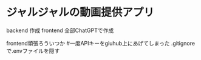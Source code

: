 # ジャルジャルの動画提供アプリ
backend 作成
frontend 全部ChatGPTで作成

frontend頑張ろういつか
#一度APIキーをgiuhub上にあげてしまった
.gitignoreで.envファイルを隠す
